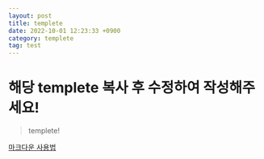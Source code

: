 ```yaml
---
layout: post
title: templete
date: 2022-10-01 12:23:33 +0900
category: templete
tag: test
---
```

# 해당 templete 복사 후 수정하여 작성해주세요!
> templete!

[마크다운 사용법](https://github.com/GDSC-DONGA/GDSC-DAU-GitGuide/blob/main/Markdown.md)
